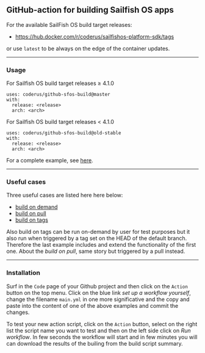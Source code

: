 ## GitHub-action for building Sailfish OS apps

For the available SailFish OS build target releases:

* https://hub.docker.com/r/coderus/sailfishos-platform-sdk/tags

or use `latest` to be always on the edge of the container updates.

---

### Usage

For Sailfish OS build target releases ≥ 4.1.0

```
uses: coderus/github-sfos-build@master
with:
  release: <release>
  arch: <arch>
```

For Sailfish OS build target releases < 4.1.0 

```
uses: coderus/github-sfos-build@old-stable
with:
  release: <release>
  arch: <arch>
```

For a complete example, see [here](https://github.com/storeman-developers/harbour-storeman/pull/170/files#diff-5c3fa597431eda03ac3339ae6bf7f05e1a50d6fc7333679ec38e21b337cb6721).

---

### Useful cases

Three useful cases are listed here here below:

* [build on demand](examples/build-on-demand.yml)
* [build on pull](examples/build-on-pull.yml)
* [build on tags](examples/build-on-tags.yml)

Also build on tags can be run on-demand by user for test purposes but it also run when triggered by a tag set on the HEAD of the default branch. Therefore the last example includes and extend the functionality of the first one. About the *build on pull*, same story but triggered by a pull instead.

---

### Installation

Surf in the `Code` page of your Github project and then click on the `Action` button on the top menu. Click on the blue link *set up a workflow yourself*, change the filename `main.yml` in one more significative and the copy and paste into the content of one of the above examples and commit the changes.

To test your new action script, click on the `Action` button, select on the right list the script name you want to test and then on the left side click on *Run workflow*. In few seconds the workflow will start and in few minutes you will can download the results of the builing from the build script summary. 
